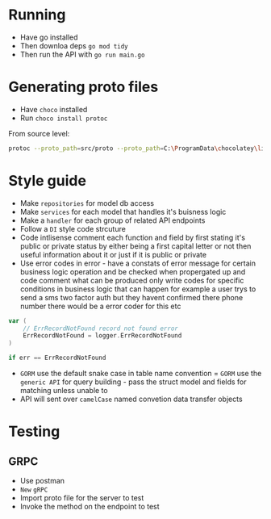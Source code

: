 # Running 

- Have go installed
- Then downloa deps `go mod tidy`
- Then run the API with `go run main.go`

# Generating proto files

- Have `choco` installed
- Run `choco install protoc`

From source level:

```bash
protoc --proto_path=src/proto --proto_path=C:\ProgramData\chocolatey\lib\protoc\tools\include --go_out=src/people/people.API --go-grpc_out=src/people/people.API src/proto/common/person.proto
```

# Style guide

- Make `repositories` for model db access 
- Make `services` for each model that handles it's buisness logic
- Make a `handler` for each group of related API endpoints
- Follow a `DI` style code strcuture 
- Code intlisense comment each function and field by first stating it's public or private status by either being a first capital letter or not
then useful information about it or just if it is public or private
- Use error codes in error - have a constats of error message for certain business logic operation and be checked when propergated up and code comment what can be produced
only write codes for specific conditions in business logic that can happen for example a user trys to send a sms two factor auth but they havent confirmed there phone number 
there would be a error coder for this etc
```go
var (
	// ErrRecordNotFound record not found error
	ErrRecordNotFound = logger.ErrRecordNotFound
)

if err == ErrRecordNotFound 
```
- `GORM` use the default snake case in table name convention
= `GORM` use the `generic API` for query building - pass the struct model and fields for matching unless unable to
- API will sent over `camelCase` named convetion data transfer objects



# Testing 


## GRPC 

- Use postman 
- `New` `gRPC`
- Import proto file for the server to test
- Invoke the method on the endpoint to test